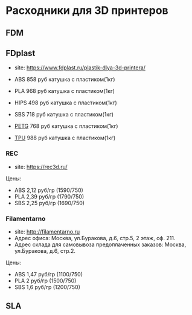 # Расходники для 3D принтеров
## FDM
## FDplast
- site: https://www.fdplast.ru/plastik-dlya-3d-printera/

- ABS 858 руб катушка с пластиком(1кг)
- PLA 968 руб катушка с пластиком(1кг)
- HIPS 498 руб катушка с пластиком(1кг)
- SBS 718 руб катушка с пластиком(1кг)
- [PETG](https://github.com/3dzero/home/blob/main/fdplast/petg.md) 768 руб катушка с пластиком(1кг)
- [TPU](https://github.com/3dzero/home/blob/main/fdplast/tpu.md) 988 руб катушка с пластиком(1кг)


### REC
- site: https://rec3d.ru/

Цены:
- ABS 2,12 руб/гр (1590/750)
- PLA 2,39 руб/гр (1790/750)
- SBS 2,25 руб/гр (1690/750)



### Filamentarno
- site: http://filamentarno.ru
- Адрес офиса: Москва, ул.Буракова, д.6, стр.5, 2 этаж, оф. 211.
- Адрес склада для самовывоза предоплаченных заказов: Москва, ул.Буракова, д.6, стр.2.

Цены:

- ABS 1,47 руб/гр 	(1100/750)
- PLA 2 	руб/гр 	(1500/750)
- SBS 1,6 	руб/гр 	(1200/750)



## SLA
